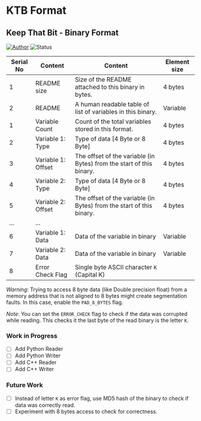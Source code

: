 # KTB Format

## Keep That Bit - Binary Format
[![Author](https://img.shields.io/badge/Author-Kaustubh_Shivdikar-purple)](https://scholar.google.com/citations?user=NCTXsGMAAAAJ&hl=en&oi=ao) ![Status](https://img.shields.io/badge/Status-Open_source-green)

| Serial No | Content            | Content                                                              | Element size |
| --------- | ------------------ | -------------------------------------------------------------------- | ------------ |
| 1         | README size        | Size of the README attached to this binary in bytes.                 | 4 bytes      |
| 2         | README             | A human readable table of list of variables in this binary.          | Variable     |
| 1         | Variable Count     | Count of the total variables stored in this format.                  | 4 bytes      |
| 2         | Variable 1: Type   | Type of data [4 Byte or 8 Byte]                                      | 4 bytes      |
| 3         | Variable 1: Offset | The offset of the variable (in Bytes) from the start of this binary. | 4 bytes      |
| 4         | Variable 2: Type   | Type of data [4 Byte or 8 Byte]                                      | 4 bytes      |
| 5         | Variable 2: Offset | The offset of the variable (in Bytes) from the start of this binary. | 4 bytes      |
| ...       | ...                |                                                                      |              |
| 6         | Variable 1: Data   | Data of the variable in binary                                       | Variable     |
| 7         | Variable 2: Data   | Data of the variable in binary                                       | Variable     |
| 8         | Error Check Flag   | Single byte ASCII character `K` (Capital K)                          |              |

*Warning*: Trying to access 8 byte data (like Double precision float) from a memory address that is not aligned to 8 bytes might create segmentation faults. In this case, enable the `PAD_8_BYTES` flag.

*Note*: You can set the `ERROR_CHECK` flag to check if the data was corrupted while reading. This checks it the last byte of the read binary is the letter `K`.

### Work in Progress
- [ ] Add Python Reader
- [ ] Add Python Writer
- [ ] Add C++ Reader
- [ ] Add C++ Writer

### Future Work

- [ ] Instead of letter `K` as error flag, use MD5 hash of the binary to check if data was correctly read.
- [ ] Experiment with 8 bytes access to check for correctness.